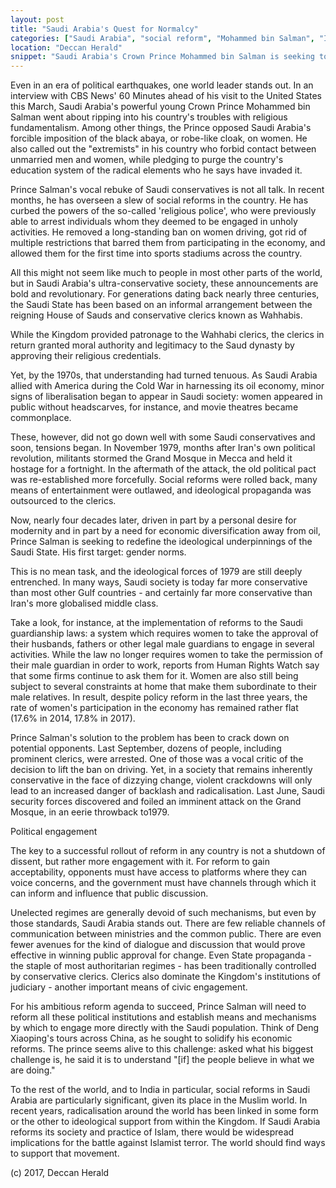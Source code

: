 ```yaml
---
layout: post
title: "Saudi Arabia's Quest for Normalcy"
categories: ["Saudi Arabia", "social reform", "Mohammed bin Salman", "Islamism"]
location: "Deccan Herald"
snippet: "Saudi Arabia's Crown Prince Mohammed bin Salman is seeking to redefine the ideological underpinnings of the Saudi State. Yet, for his ambitious reform agenda to succeed, Prince Salman will need to reform the Kingdom's political institutions and establish means and mechanisms by which to engage more directly with the Saudi population. (Published in Deccan Herald)"
---
```


Even in an era of political earthquakes, one world leader stands out. In an interview with CBS News' 60 Minutes ahead of his visit to the United States this March, Saudi Arabia's powerful young Crown Prince Mohammed bin Salman went about ripping into his country's troubles with religious fundamentalism. Among other things, the Prince opposed Saudi Arabia's forcible imposition of the black abaya, or robe-like cloak, on women. He also called out the "extremists" in his country who forbid contact between unmarried men and women, while pledging to purge the country's education system of the radical elements who he says have invaded it.

Prince Salman's vocal rebuke of Saudi conservatives is not all talk. In recent months, he has overseen a slew of social reforms in the country. He has curbed the powers of the so-called 'religious police', who were previously able to arrest individuals whom they deemed to be engaged in unholy activities. He removed a long-standing ban on women driving, got rid of multiple restrictions that barred them from participating in the economy, and allowed them for the first time into sports stadiums across the country.

All this might not seem like much to people in most other parts of the world, but in Saudi Arabia's ultra-conservative society, these announcements are bold and revolutionary. For generations dating back nearly three centuries, the Saudi State has been based on an informal arrangement between the reigning House of Sauds and conservative clerics known as Wahhabis.

While the Kingdom provided patronage to the Wahhabi clerics, the clerics in return granted moral authority and legitimacy to the Saud dynasty by approving their religious credentials.

Yet, by the 1970s, that understanding had turned tenuous. As Saudi Arabia allied with America during the Cold War in harnessing its oil economy, minor signs of liberalisation began to appear in Saudi society: women appeared in public without headscarves, for instance, and movie theatres became commonplace.

These, however, did not go down well with some Saudi conservatives and soon, tensions began. In November 1979, months after Iran's own political revolution, militants stormed the Grand Mosque in Mecca and held it hostage for a fortnight. In the aftermath of the attack, the old political pact was re-established more forcefully. Social reforms were rolled back, many means of entertainment were outlawed, and ideological propaganda was outsourced to the clerics.

Now, nearly four decades later, driven in part by a personal desire for modernity and in part by a need for economic diversification away from oil, Prince Salman is seeking to redefine the ideological underpinnings of the Saudi State. His first target: gender norms.

This is no mean task, and the ideological forces of 1979 are still deeply entrenched. In many ways, Saudi society is today far more conservative than most other Gulf countries - and certainly far more conservative than Iran's more globalised middle class.

Take a look, for instance, at the implementation of reforms to the Saudi guardianship laws: a system which requires women to take the approval of their husbands, fathers or other legal male guardians to engage in several activities. While the law no longer requires women to take the permission of their male guardian in order to work, reports from Human Rights Watch say that some firms continue to ask them for it. Women are also still being subject to several constraints at home that make them subordinate to their male relatives. In result, despite policy reform in the last three years, the rate of women's participation in the economy has remained rather flat (17.6% in 2014, 17.8% in 2017).

Prince Salman's solution to the problem has been to crack down on potential opponents. Last September, dozens of people, including prominent clerics, were arrested. One of those was a vocal critic of the decision to lift the ban on driving. Yet, in a society that remains inherently conservative in the face of dizzying change, violent crackdowns will only lead to an increased danger of backlash and radicalisation. Last June, Saudi security forces discovered and foiled an imminent attack on the Grand Mosque, in an eerie throwback to1979.

Political engagement

The key to a successful rollout of reform in any country is not a shutdown of dissent, but rather more engagement with it. For reform to gain acceptability, opponents must have access to platforms where they can voice concerns, and the government must have channels through which it can inform and influence that public discussion.

Unelected regimes are generally devoid of such mechanisms, but even by those standards, Saudi Arabia stands out. There are few reliable channels of communication between ministries and the common public. There are even fewer avenues for the kind of dialogue and discussion that would prove effective in winning public approval for change. Even State propaganda - the staple of most authoritarian regimes - has been traditionally controlled by conservative clerics. Clerics also dominate the Kingdom's institutions of judiciary - another important means of civic engagement.

For his ambitious reform agenda to succeed, Prince Salman will need to reform all these political institutions and establish means and mechanisms by which to engage more directly with the Saudi population. Think of Deng Xiaoping's tours across China, as he sought to solidify his economic reforms. The prince seems alive to this challenge: asked what his biggest challenge is, he said it is to understand "[if] the people believe in what we are doing."

To the rest of the world, and to India in particular, social reforms in Saudi Arabia are particularly significant, given its place in the Muslim world. In recent years, radicalisation around the world has been linked in some form or the other to ideological support from within the Kingdom. If Saudi Arabia reforms its society and practice of Islam, there would be widespread implications for the battle against Islamist terror. The world should find ways to support that movement.

(c) 2017, Deccan Herald
